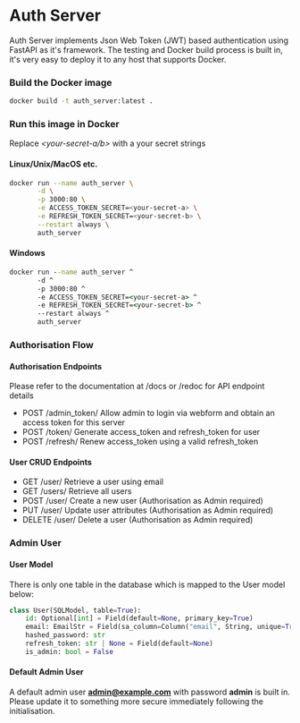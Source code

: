 
# Auth Server

Auth Server implements Json Web Token (JWT) based authentication using FastAPI as it's framework. 
The testing and Docker build process is built in, it's very easy to deploy it to any host that supports Docker.

### Build the Docker image

```bash
docker build -t auth_server:latest .
```
### Run this image in Docker
Replace *<your-secret-a/b>* with a your secret strings
#### Linux/Unix/MacOS etc.
```bash
docker run --name auth_server \
       -d \
       -p 3000:80 \
       -e ACCESS_TOKEN_SECRET=<your-secret-a> \
       -e REFRESH_TOKEN_SECRET=<your-secret-b> \
       --restart always \
       auth_server
```
#### Windows
```cmd
docker run --name auth_server ^
       -d ^
       -p 3000:80 ^
       -e ACCESS_TOKEN_SECRET=<your-secret-a> ^
       -e REFRESH_TOKEN_SECRET=<your-secret-b> ^
       --restart always ^
       auth_server
```
### Authorisation Flow
#### Authorisation Endpoints
Please refer to the documentation at /docs or /redoc for API endpoint details
- POST /admin_token/
Allow admin to login via webform and obtain an access token for this server
- POST /token/
Generate access_token and refresh_token for user
- POST /refresh/
Renew access_token using a valid refresh_token
#### User CRUD Endpoints
- GET /user/
Retrieve a user using email
- GET /users/
Retrieve all users
- POST /user/
Create a new user  (Authorisation as Admin required)
- PUT /user/
Update user attributes (Authorisation as Admin required)
- DELETE /user/
Delete a user (Authorisation as Admin required)

### Admin User
#### User Model
There is only one table in the database which is mapped to the User model below:
```python 
class User(SQLModel, table=True):
    id: Optional[int] = Field(default=None, primary_key=True)
    email: EmailStr = Field(sa_column=Column("email", String, unique=True))
    hashed_password: str
    refresh_token: str | None = Field(default=None)
    is_admin: bool = False
```
#### Default Admin User
A default admin user **admin@example.com** with password **admin** is built in. Please update it to something more secure immediately following the initialisation.
